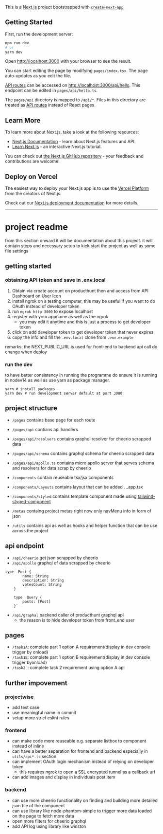 This is a [Next.js](https://nextjs.org/) project bootstrapped with [`create-next-app`](https://github.com/vercel/next.js/tree/canary/packages/create-next-app).

## Getting Started

First, run the development server:

```bash
npm run dev
# or
yarn dev
```

Open [http://localhost:3000](http://localhost:3000) with your browser to see the result.

You can start editing the page by modifying `pages/index.tsx`. The page auto-updates as you edit the file.

[API routes](https://nextjs.org/docs/api-routes/introduction) can be accessed on [http://localhost:3000/api/hello](http://localhost:3000/api/hello). This endpoint can be edited in `pages/api/hello.ts`.

The `pages/api` directory is mapped to `/api/*`. Files in this directory are treated as [API routes](https://nextjs.org/docs/api-routes/introduction) instead of React pages.

## Learn More

To learn more about Next.js, take a look at the following resources:

- [Next.js Documentation](https://nextjs.org/docs) - learn about Next.js features and API.
- [Learn Next.js](https://nextjs.org/learn) - an interactive Next.js tutorial.

You can check out [the Next.js GitHub repository](https://github.com/vercel/next.js/) - your feedback and contributions are welcome!

## Deploy on Vercel

The easiest way to deploy your Next.js app is to use the [Vercel Platform](https://vercel.com/new?utm_medium=default-template&filter=next.js&utm_source=create-next-app&utm_campaign=create-next-app-readme) from the creators of Next.js.

Check out our [Next.js deployment documentation](https://nextjs.org/docs/deployment) for more details.

--- 
# project readme
from this section onward it will be documentation about this project. it will contain steps and necessary setup to kick start the project as well as some file settings

## getting started

### obtaining API token and save in .env.local

1. Obtain via create account on producthunt then and access from API Dashboard on User Icon
2. install ngrok on a testing computer, this may be useful if you want to do OAuth instead of developer token
3. run `ngrok http 3000` to expose localhost
4. register with your appname as well as the ngrok
    - you may edit it anytime and this is just a process to get developer token
5. click on add developer token to get developer token that never expires
6. copy the info and fill the `.env.local` clone from `.env.example`

remarks: the NEXT_PUBLIC_URL is used for front-end to backend api call do change when deploy
### run the dev
to have better consistency in running the programme do ensure it is running in nodev14 as well as use yarn as package manager. 
```
yarn # install packages  
yarn dev # run development server default at port 3000
```
## project structure
- `/pages` contains base page for each route
- `/pages/api` contians api handlers
- `/pages/api/resolvers` contains graphql resolver for cheerio scrapped data
- `/pages/api/schema` contains graphql schema for cheerio scrapped data
- `/pages/api/apollo.ts` contains micro apollo server that serves schema and resolvers for data scrap by cheerio

- `/components` contain reuseable tsx/jsx components
- `/components/Layouts` contains layout that can be added . _app.tsx
- `/components/styled` contains template component made using [tailwind-styped-component](https://www.npmjs.com/package/tailwind-styled-components)
- `/metas` containg project metas right now only navMenu info in form of json
- `/utils` contains api as well as hooks and helper function that can be use across the project

## api endpoint
- `/api/cheerio` get json scrapped by cheerio
- `/api/apollo` graphql of data scrapped by cheerio
```
type  Post {
        name: String
        description: String
        votesCount: String
    }

    type  Query {
        posts: [Post]
    }`

```
- `/api/graphal` backend caller of producthunt graphql api 
    - the reason is to hide developer token from front_end user

## pages
- `/task1A`: complete part 1 option A requirement(display in dev console trigger by onload)
- `/task1B`: complete part 1 option B requirement(display in dev console trigger byonload)
- `/task2 `: complete task 2 requirement using option A api


## further impovement
### projectwise
- add test case
- use meaningful name in commit
- setup more strict eslint rules
### frontend
- can make code more reuseable e.g. separate listbox to component instead of inline
- can have a better separation for frontend and backend especially in `utils/api*.ts` section
- can implement OAuth login mechanism instead of relying on developer token
    - this requires ngrok to open a SSL encrypted tunnel as a callback url
- can add images and display in individuals post item
### backend
- can use more cheerio functionality on finding and building more detailed json file of the component
- can use library like node-phantom-simple to trigger more data loaded on the page to fetch more data
- open more filters for cheerio graphql
- add API log using library like winston